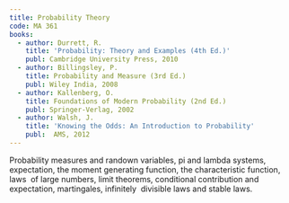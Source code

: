 ```yaml
---
title: Probability Theory
code: MA 361
books: 
  - author: Durrett, R.
    title: 'Probability: Theory and Examples (4th Ed.)'
    publ: Cambridge University Press, 2010
  - author: Billingsley, P. 
    title: Probability and Measure (3rd Ed.)
    publ: Wiley India, 2008
  - author: Kallenberg, O. 
    title: Foundations of Modern Probability (2nd Ed.)
    publ: Springer-Verlag, 2002
  - author: Walsh, J.
    title: 'Knowing the Odds: An Introduction to Probability'
    publ:  AMS, 2012
---
```


Probability measures and randown variables, pi and  lambda systems,
expectation, the moment generating function, the characteristic function, laws 
of large numbers, limit theorems, conditional contribution and expectation,
martingales, infinitely 
divisible laws and stable laws.

